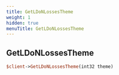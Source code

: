 ```yaml
---
title: GetLDoNLossesTheme
weight: 1
hidden: true
menuTitle: GetLDoNLossesTheme
---
```

## GetLDoNLossesTheme
```perl
$client->GetLDoNLossesTheme(int32 theme)
```